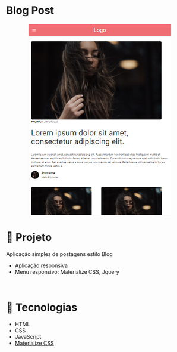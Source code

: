 # Blog Post

<div align="center">
<img src="./assets/site.png">
</div>

# 📃 Projeto

<p>Aplicação simples de postagens estilo Blog</p>

<ul>
  <li>Aplicação responsiva</li>
  <li>Menu responsivo: Materialize CSS, Jquery</li>
</ul>

<br>

# 🧪 Tecnologias

<ul>
  <li>HTML</li>
  <li>CSS</li>
  <li>JavaScript</li>
  <li><a href="https://materializecss.com/">Materialize CSS</a></li>
</ul>
